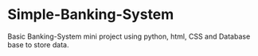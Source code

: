 # Simple-Banking-System
Basic Banking-System mini project using python, html, CSS and Database base to store data.
